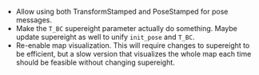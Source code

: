 - Allow using both TransformStamped and PoseStamped for pose messages.
- Make the `T_BC` supereight parameter actually do something. Maybe update
  supereight as well to unify `init_pose` and `T_BC`.
- Re-enable map visualization. This will require changes to supereight to be
  efficient, but a slow version that visualizes the whole map each time should
  be feasible without changing supereight.

